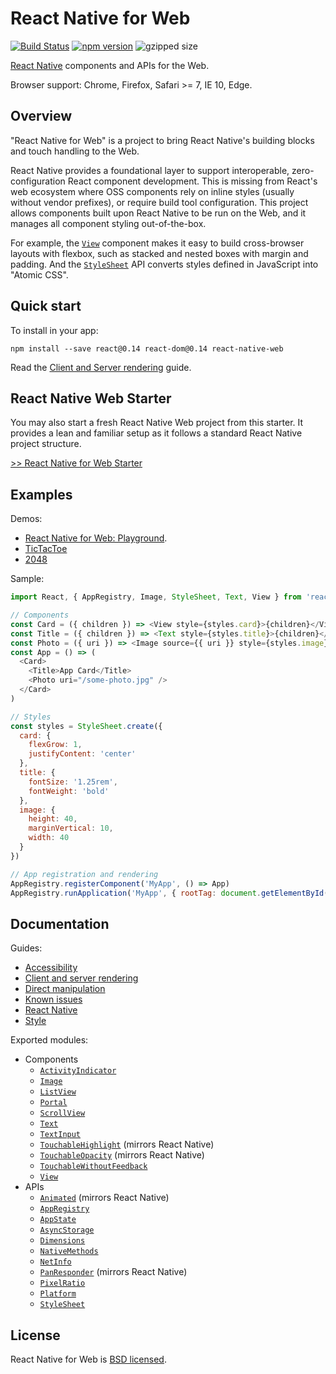 # React Native for Web

[![Build Status][travis-image]][travis-url]
[![npm version][npm-image]][npm-url]
![gzipped size](https://img.shields.io/badge/gzipped-~41.0k-blue.svg)

[React Native][react-native-url] components and APIs for the Web.

Browser support: Chrome, Firefox, Safari >= 7, IE 10, Edge.

## Overview

"React Native for Web" is a project to bring React Native's building blocks and
touch handling to the Web.

React Native provides a foundational layer to support interoperable,
zero-configuration React component development. This is missing from React's
web ecosystem where OSS components rely on inline styles (usually without
vendor prefixes), or require build tool configuration. This project allows
components built upon React Native to be run on the Web, and it manages all
component styling out-of-the-box.

For example, the [`View`](docs/apis/View.md) component makes it easy to build
cross-browser layouts with flexbox, such as stacked and nested boxes with
margin and padding. And the [`StyleSheet`](docs/guides/style.md) API converts
styles defined in JavaScript into "Atomic CSS".

## Quick start

To install in your app:

```
npm install --save react@0.14 react-dom@0.14 react-native-web
```

Read the [Client and Server rendering](docs/guides/rendering.md) guide.

## React Native Web Starter

You may also start a fresh React Native Web project from this starter. It provides a lean and familiar setup as it follows a standard React Native project structure.

[>> React Native for Web Starter](https://github.com/grabcode/react-native-web-starter)


## Examples

Demos:

* [React Native for Web: Playground](http://codepen.io/necolas/pen/PZzwBR).
* [TicTacToe](http://codepen.io/necolas/full/eJaLZd/)
* [2048](http://codepen.io/necolas/full/wMVvxj/)

Sample:

```js
import React, { AppRegistry, Image, StyleSheet, Text, View } from 'react-native'

// Components
const Card = ({ children }) => <View style={styles.card}>{children}</View>
const Title = ({ children }) => <Text style={styles.title}>{children}</Text>
const Photo = ({ uri }) => <Image source={{ uri }} style={styles.image} />
const App = () => (
  <Card>
    <Title>App Card</Title>
    <Photo uri="/some-photo.jpg" />
  </Card>
)

// Styles
const styles = StyleSheet.create({
  card: {
    flexGrow: 1,
    justifyContent: 'center'
  },
  title: {
    fontSize: '1.25rem',
    fontWeight: 'bold'
  },
  image: {
    height: 40,
    marginVertical: 10,
    width: 40
  }
})

// App registration and rendering
AppRegistry.registerComponent('MyApp', () => App)
AppRegistry.runApplication('MyApp', { rootTag: document.getElementById('react-root') })
```

## Documentation

Guides:

* [Accessibility](docs/guides/accessibility.md)
* [Client and server rendering](docs/guides/rendering.md)
* [Direct manipulation](docs/guides/direct-manipulation.md)
* [Known issues](docs/guides/known-issues.md)
* [React Native](docs/guides/react-native.md)
* [Style](docs/guides/style.md)

Exported modules:

* Components
  * [`ActivityIndicator`](docs/components/ActivityIndicator.md)
  * [`Image`](docs/components/Image.md)
  * [`ListView`](docs/components/ListView.md)
  * [`Portal`](docs/components/Portal.md)
  * [`ScrollView`](docs/components/ScrollView.md)
  * [`Text`](docs/components/Text.md)
  * [`TextInput`](docs/components/TextInput.md)
  * [`TouchableHighlight`](http://facebook.github.io/react-native/releases/0.22/docs/touchablehighlight.html) (mirrors React Native)
  * [`TouchableOpacity`](http://facebook.github.io/react-native/releases/0.22/docs/touchableopacity.html) (mirrors React Native)
  * [`TouchableWithoutFeedback`](docs/components/TouchableWithoutFeedback.md)
  * [`View`](docs/components/View.md)
* APIs
  * [`Animated`](http://facebook.github.io/react-native/releases/0.20/docs/animated.html) (mirrors React Native)
  * [`AppRegistry`](docs/apis/AppRegistry.md)
  * [`AppState`](docs/apis/AppState.md)
  * [`AsyncStorage`](docs/apis/AsyncStorage.md)
  * [`Dimensions`](docs/apis/Dimensions.md)
  * [`NativeMethods`](docs/apis/NativeMethods.md)
  * [`NetInfo`](docs/apis/NetInfo.md)
  * [`PanResponder`](http://facebook.github.io/react-native/releases/0.20/docs/panresponder.html#content) (mirrors React Native)
  * [`PixelRatio`](docs/apis/PixelRatio.md)
  * [`Platform`](docs/apis/Platform.md)
  * [`StyleSheet`](docs/apis/StyleSheet.md)

## License

React Native for Web is [BSD licensed](LICENSE).

[npm-image]: https://badge.fury.io/js/react-native-web.svg
[npm-url]: https://npmjs.org/package/react-native-web
[react-native-url]: https://facebook.github.io/react-native/
[travis-image]: https://travis-ci.org/necolas/react-native-web.svg?branch=master
[travis-url]: https://travis-ci.org/necolas/react-native-web
